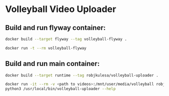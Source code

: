 # Volleyball Video Uploader

## Build and run flyway container:

```sh
docker build --target flyway --tag volleyball-flyway .
```

```sh
docker run -t --rm volleyball-flyway
```

## Build and run main container:

```sh
docker build --target runtime --tag robjkulesa/volleyball-uploader .
```

```sh
docker run -it --rm -v <path to videos>:/mnt/user/media/volleyball robjkulesa/volleyball-uploader bash
python3 /usr/local/bin/volleyball-uploader --help
```
